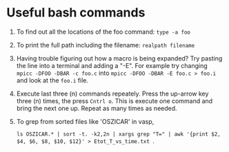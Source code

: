 # Useful bash commands

1. To find out all the locations of the foo command:
```type -a foo```

2. To print the full path including the filename:
   ```realpath filename```

3. Having trouble figuring out how a macro is being expanded?  Try
    pasting the line into a terminal and adding a "-E". For example try
    changing ```mpicc -DFOO -DBAR -c foo.c``` into
   ```mpicc -DFOO -DBAR -E foo.c > foo.i``` and look at the ```foo.i``` file.

4. Execute last three (n) commands repeately. Press the up-arrow key three (n) times, the press ```Cntrl o```.
   This is execute one command and bring the next one up. Repeat as many times as needed.

5. To grep from sorted files like 'OSZICAR' in vasp,

   ```ls OSZICAR.* | sort -t. -k2,2n | xargs grep "T=" | awk '{print $2, $4, $6, $8, $10, $12}' > Etot_T_vs_time.txt ```.

